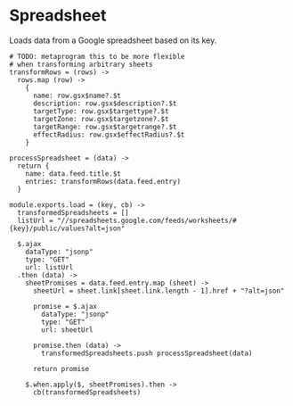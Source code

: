 Spreadsheet
===========

Loads data from a Google spreadsheet based on its key.

    # TODO: metaprogram this to be more flexible
    # when transforming arbitrary sheets
    transformRows = (rows) ->
      rows.map (row) ->
        {
          name: row.gsx$name?.$t
          description: row.gsx$description?.$t
          targetType: row.gsx$targettype?.$t
          targetZone: row.gsx$targetzone?.$t
          targetRange: row.gsx$targetrange?.$t
          effectRadius: row.gsx$effectRadius?.$t
        }

    processSpreadsheet = (data) ->
      return {
        name: data.feed.title.$t
        entries: transformRows(data.feed.entry)
      }

    module.exports.load = (key, cb) ->
      transformedSpreadsheets = []
      listUrl = "//spreadsheets.google.com/feeds/worksheets/#{key}/public/values?alt=json"
     
      $.ajax
        dataType: "jsonp"
        type: "GET"
        url: listUrl
      .then (data) ->
        sheetPromises = data.feed.entry.map (sheet) ->
          sheetUrl = sheet.link[sheet.link.length - 1].href + "?alt=json"

          promise = $.ajax
            dataType: "jsonp"
            type: "GET"
            url: sheetUrl
        
          promise.then (data) ->
            transformedSpreadsheets.push processSpreadsheet(data)
            
          return promise
        
        $.when.apply($, sheetPromises).then ->
          cb(transformedSpreadsheets)
